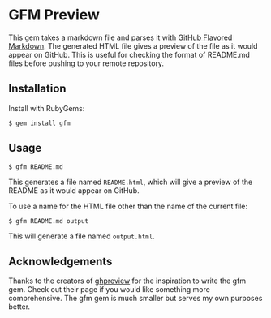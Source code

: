 # GFM Preview

This gem takes a markdown file and parses it with [GitHub Flavored Markdown](https://help.github.com/articles/github-flavored-markdown). The generated HTML file gives a preview of the file as it would appear on GitHub. This is useful for checking the format of README.md files before pushing to your remote repository.

## Installation

Install with RubyGems:

```Shell
$ gem install gfm
```

## Usage

```Shell
$ gfm README.md
```

This generates a file named `README.html`, which will give a preview of the README as it would appear on GitHub.

To use a name for the HTML file other than the name of the current file:

```Shell
$ gfm README.md output
```

This will generate a file named `output.html`.

## Acknowledgements

Thanks to the creators of [ghpreview](https://github.com/neo/ghpreview) for the inspiration to write the gfm gem. Check out their page if you would like something more comprehensive. The gfm gem is much smaller but serves my own purposes better.
